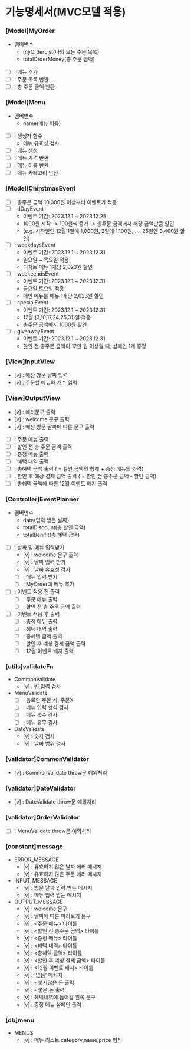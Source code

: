 # 기능명세서(MVC모델 적용)

### [Model]MyOrder

- 멤버변수
  - myOrderList(나의 모든 주문 목록)
  - totalOrderMoney(총 주문 금액)
- [ ] : 메뉴 추가
- [ ] : 주문 목록 반환
- [ ] : 총 주문 금액 반환

### [Model]Menu

- 멤버변수
  - name(메뉴 이름)
- [ ] : 생성자 함수
  - 메뉴 유효성 검사
- [ ] : 메뉴 생성
- [ ] : 메뉴 가격 반환
- [ ] : 메뉴 이름 반환
- [ ] : 메뉴 카테고리 반환

### [Model]ChirstmasEvent

- [ ] : 총주문 금액 10,000원 이상부터 이벤트가 적용
- [ ] : dDayEvent
  - 이벤트 기간: 2023.12.1 ~ 2023.12.25
  - 1000원 시작 -> 100원씩 증가 -> 총주문 금액에서 해당 금액만큼 할인
  - (e.g. 시작일인 12월 1일에 1,000원, 2일에 1,100원, ..., 25일엔 3,400원 할인)
- [ ] : weekdaysEvent
  - 이벤트 기간: 2023.12.1 ~ 2023.12.31
  - 일요일 ~ 목요일 적용
  - 디저트 메뉴 1개당 2,023원 할인
- [ ] : weekeendsEvent
  - 이벤트 기간: 2023.12.1 ~ 2023.12.31
  - 금요일,토요일 적용
  - 메인 메뉴를 메뉴 1개당 2,023원 할인
- [ ] : specialEvent
  - 이벤트 기간: 2023.12.1 ~ 2023.12.31
  - 12월 (3,10,17,24,25,31)일 적용
  - 총주문 금액에서 1000원 할인
- [ ] : giveawayEvent
  - 이벤트 기간: 2023.12.1 ~ 2023.12.31
  - 할인 전 총주문 금액이 12만 원 이상일 때, 샴페인 1개 증정

### [View]InputView

- [v] : 예상 방문 날짜 입력
- [v] : 주문할 메뉴와 개수 입력

### [View]OutputView

- [v] : 에러문구 출력
- [v] : welcome 문구 출력
- [v] : 예상 방문 날짜에 따른 문구 출력
- [ ] : 주문 메뉴 출력
- [ ] : 할인 전 총 주문 금액 출력
- [ ] : 증정 메뉴 출력
- [ ] : 혜택 내역 출력
- [ ] : 총혜택 금액 출력 ( = 할인 금액의 합계 + 증정 메뉴의 가격)
- [ ] : 할인 후 예상 결제 금액 출력 ( = 할인 전 총주문 금액 - 할인 금액)
- [ ] : 총혜택 금액에 따른 12월 이벤트 배지 출력

### [Controller]EventPlanner

- 멤버변수
  - date(입력 받은 날짜)
  - totalDiscount(총 할인 금액)
  - totalBenifit(총 혜택 금액)
- [ ] : 날짜 및 메뉴 입력받기
  - [v] : welcome 문구 출력
  - [v] : 날짜 입력 받기
  - [v] : 날짜 유효성 검사
  - [ ] : 메뉴 입력 받기
  - [ ] : MyOrder에 메뉴 추가
- [ ] : 이벤트 적용 전 출력
  - [ ] : 주문 메뉴 출력
  - [ ] : 할인 전 총 주문 금액 출력
- [ ] : 이벤트 적용 후 출력
  - [ ] : 증정 메뉴 출력
  - [ ] : 혜택 내역 출력
  - [ ] : 총혜택 금액 출력
  - [ ] : 할인 후 예상 결제 금액 출력
  - [ ] : 12월 이벤트 배지 출력

### [utils]validateFn

- CommonValidate
  - [v] : 빈 입력 검사
- MenuValidate
  - [ ] : 음료만 주문 시, 주문X
  - [ ] : 메뉴 입력 형식 검사
  - [ ] : 메뉴 갯수 검사
  - [ ] : 메뉴 유무 검사
- DateValidate
  - [v] : 숫자 검사
  - [v] : 날짜 범위 검사

### [validator]CommonValidator

- [v] : CommonValidate throw문 예외처리

### [validator]DateValidator

- [v] : DateValidate throw문 예외처리

### [validator]OrderValidator

- [ ] : MenuValidate throw문 예외처리

### [constant]message

- ERROR_MESSAGE
  - [v] : 유효하지 않은 날짜 에러 메시지
  - [v] : 유효하지 않은 주문 에러 메시지
- INPUT_MESSAGE
  - [v] : 방문 날짜 입력 받는 메시지
  - [v] : 메뉴 입력 받는 메시지
- OUTPUT_MESSAGE
  - [v] : welcome 문구
  - [v] : 날짜에 따른 미리보기 문구
  - [v] : <주문 메뉴> 타이틀
  - [v] : <할인 전 총주문 금액> 타이틀
  - [v] : <증정 메뉴> 타이틀
  - [v] : <혜택 내역> 타이틀
  - [v] : <총혜택 금액> 타이틀
  - [v] : <할인 후 예상 결제 금액> 타이틀
  - [v] : <12월 이벤트 배지> 타이틀
  - [v] : '없음' 메시지
  - [v] : - 붙지않은 돈 출력
  - [v] : - 붙은 돈 출력
  - [v] : 혜택내역에 들어갈 왼쪽 문구
  - [v] : 증정 메뉴 샴페인 출력

### [db]menu

- MENUS
  - [v] : 메뉴 리스트 category,name,price 형식
